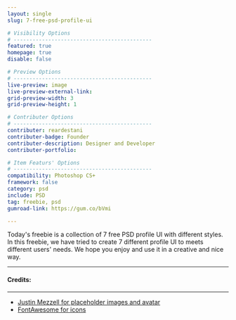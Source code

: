 ```yaml
---
layout: single
slug: 7-free-psd-profile-ui

# Visibility Options
# --------------------------------------------
featured: true
homepage: true
disable: false

# Preview Options
# --------------------------------------------
live-preview: image
live-preview-external-link:
grid-preview-width: 3
grid-preview-height: 1

# Contributer Options
# --------------------------------------------
contributer: reardestani
contributer-badge: Founder
contributer-description: Designer and Developer 
contributer-portfolio: 

# Item Featurs' Options
# --------------------------------------------
compatibility: Photoshop CS+
framework: false
category: psd
include: PSD
tag: freebie, psd
gumroad-link: https://gum.co/bVmi

---
```

Today's freebie is a collection of 7 free PSD profile UI with different styles. In this freebie, we have tried to create 7 different profile UI to meets different users' needs. We hope you enjoy and use it in a creative and nice way.

---
#### Credits:
---
+ <a href="http://justinmezzell.com" target="_blank">Justin Mezzell for placeholder images and avatar</a>
+ <a href="http://fontawesome.io" target="_blank">FontAwesome for icons</a>